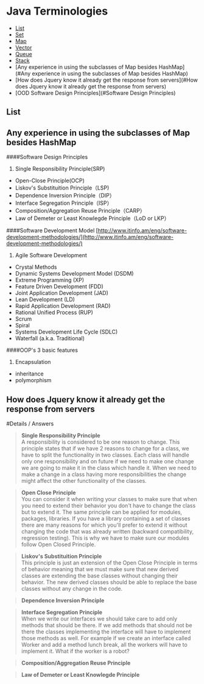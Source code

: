 # Java Terminologies

* [List](#List)
* [Set](#Set)
* [Map](#Map)
* [Vector](#Vector)
* [Queue](#Queue)
* [Stack](#Stack)
* [Any experience in using the subclasses of Map besides HashMap](#Any experience in using the subclasses of Map besides HashMap)
* [How does Jquery know it already get the response from servers](#How does Jquery know it already get the response from servers)
* [OOD Software Design Principles](#Software Design Principles)


List
------






























Any experience in using the subclasses of Map besides HashMap
------------







####Software Design Principles
1. Single Responsibility Principle(SRP)
* Open-Close Principle(OCP)
* Liskov's Substituition Principle（LSP)
* Dependence Inversion Principle（DIP）
* Interface Segregation Principle（ISP）
* Composition/Aggregation Reuse Principle（CARP）
* Law of Demeter or Least Knowlegde Principle（LoD or LKP）

####Software Development Model [http://www.itinfo.am/eng/software-development-methodologies/](http://www.itinfo.am/eng/software-development-methodologies/)
1. Agile Software Development
* Crystal Methods
* Dynamic Systems Development Model (DSDM)
* Extreme Programming (XP)
* Feature Driven Development (FDD)
* Joint Application Development (JAD)
* Lean Development (LD)
* Rapid Application Development (RAD)
* Rational Unified Process (RUP)
* Scrum
* Spiral
* Systems Development Life Cycle (SDLC)
* Waterfall (a.k.a. Traditional)

####OOP's 3 basic features
1. Encapsulation
* inheritance
* polymorphism


How does Jquery know it already get the response from servers
------



#Details / Answers
>**Single Responsibility Principle**  
A responsibility is considered to be one reason to change. This principle states that if we have 2 reasons to change for a class, we have to split the functionality in two classes. Each class will handle only one responsibility and on future if we need to make one change we are going to make it in the class which handle it. When we need to make a change in a class having more responsibilities the change might affect the other functionality of the classes.

>**Open Close Principle**  
You can consider it when writing your classes to make sure that when you need to extend their behavior you don't have to change the class but to extend it. The same principle can be applied for modules, packages, libraries. If you have a library containing a set of classes there are many reasons for which you'll prefer to extend it without changing the code that was already written (backward compatibility, regression testing). This is why we have to make sure our modules follow Open Closed Principle.

>**Liskov's Substituition Principle**  
This principle is just an extension of the Open Close Principle in terms of behavior meaning that we must make sure that new derived classes are extending the base classes without changing their behavior. The new derived classes should be able to replace the base classes without any change in the code.

>**Dependence Inversion Principle**  

>**Interface Segregation Principle**  
When we write our interfaces we should take care to add only methods that should be there. If we add methods that should not be there the classes implementing the interface will have to implement those methods as well. For example if we create an interface called Worker and add a method lunch break, all the workers will have to implement it. What if the worker is a robot?

>**Composition/Aggregation Reuse Principle**  

>**Law of Demeter or Least Knowlegde Principle**  
